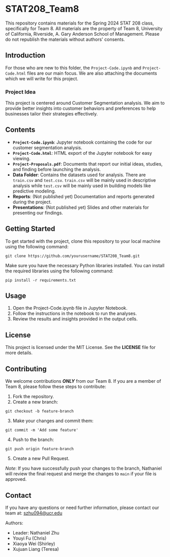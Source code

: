# STAT208_Team8
This repository contains materials for the Spring 2024 STAT 208 class, specifically for Team 8. All materials are the property of Team 8, University of California, Riverside, A. Gary Anderson School of Management. Please do not republish the materials without authors' consents.

## Introduction
For those who are new to this folder, the `Project-Code.ipynb` and `Project-Code.html` files are our main focus. We are also attaching the documents which we will write for this project.

### Project Idea
This project is centered around Customer Segmentation analysis. We aim to provide better insights into customer behaviors and preferences to help businesses tailor their strategies effectively.

## Contents
- **`Project-Code.ipynb`**: Jupyter notebook containing the code for our customer segmentation analysis.
- **`Project-Code.html`**: HTML export of the Jupyter notebook for easy viewing.
- **`Project-Proposals.pdf`**: Documents that report our initial ideas, studies, and finding before launching the analysis.
- **Data Folder**: Contains the datasets used for analysis. There are `train.csv` and `test.csv`. `train.csv` will be mainly used in descriptive analysis while `test.csv` will be mainly used in building models like predictive modeling.
- **Reports**: (Not published yet) Documentation and reports generated during the project.
- **Presentations**: (Not published yet) Slides and other materials for presenting our findings.

## Getting Started
To get started with the project, clone this repository to your local machine using the following command:

`git clone https://github.com/yourusername/STAT208_Team8.git`

Make sure you have the necessary Python libraries installed. You can install the required libraries using the following command:

`pip install -r requirements.txt`

## Usage
1. Open the Project-Code.ipynb file in Jupyter Notebook.
2. Follow the instructions in the notebook to run the analyses.
3. Review the results and insights provided in the output cells.

## License
This project is licensed under the MIT License. See the **LICENSE** file for more details.

## Contributing
We welcome contributions ***ONLY*** from our Team 8. If you are a member of Team 8, please follow these steps to contribute:
1. Fork the repository.
2. Create a new branch:

`git checkout -b feature-branch`

3. Make your changes and commit them:

`git commit -m 'Add some feature'`

4. Push to the branch:

`git push origin feature-branch`

5. Create a new Pull Request.

*Note*: If you have successfully push your changes to the branch, Nathaniel will review the final request and merge the changes to `main` if your file is approved.

## Contact
If you have any questions or need further information, please contact our team at: szhu094@ucr.edu

Authors:
- Leader: Nathaniel Zhu
- Youyi Fu (Chris)
- Xiaoya Wei (Shirley)
- Xujuan Liang (Teresa)

